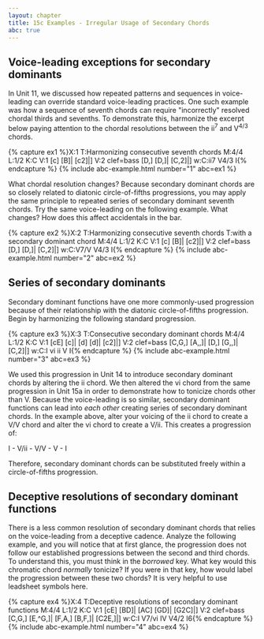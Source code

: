 ```yaml
---
layout: chapter
title: 15c Examples - Irregular Usage of Secondary Chords
abc: true
---
```


## Voice-leading exceptions for secondary dominants

In Unit 11, we discussed how repeated patterns and sequences in voice-leading can override standard voice-leading practices. One such example was how a sequence of seventh chords can require "incorrectly" resolved chordal thirds and sevenths. To demonstrate this, harmonize the excerpt below paying attention to the chordal resolutions between the ii<sup>7</sup> and V<sup>4/3</sup> chords.

{% capture ex1 %}X:1
T:Harmonizing consecutive seventh chords
M:4/4
L:1/2
K:C
V:1
[c] [B]| [c2]|]
V:2 clef=bass
[D,] [D,]| [C,2]|]
w:C:ii7 V4/3 I{% endcapture %}
{% include abc-example.html number="1" abc=ex1 %}

What chordal resolution changes? Because secondary dominant chords are so closely related to diatonic circle-of-fifths progressions, you may apply the same principle to repeated series of secondary dominant seventh chords. Try the same voice-leading on the following example. What changes? How does this affect accidentals in the bar.

{% capture ex2 %}X:2
T:Harmonizing consecutive seventh chords
T:with a secondary dominant chord
M:4/4
L:1/2
K:C
V:1
[c] [B]| [c2]|]
V:2 clef=bass
[D,] [D,]| [C,2]|]
w:C:V7/V V4/3 I{% endcapture %}
{% include abc-example.html number="2" abc=ex2 %}

## Series of secondary dominants

Secondary dominant functions have one more commonly-used progression because of their relationship with the diatonic circle-of-fifths progression. Begin by harmonizing the following standard progression.

{% capture ex3 %}X:3
T:Consecutive secondary dominant chords
M:4/4
L:1/2
K:C
V:1
[cE] [c]| [d] [d]| [c2]|]
V:2 clef=bass
[C,G,] [A,,]| [D,] [G,,]| [C,2]|]
w:C:I vi ii V I{% endcapture %}
{% include abc-example.html number="3" abc=ex3 %}

We used this progression in Unit 14 to introduce secondary dominant chords by altering the ii chord. We then altered the vi chord from the same progression in Unit 15a in order to demonstrate how to tonicize chords other than V. Because the voice-leading is so similar, secondary dominant functions can lead into *each other* creating series of secondary dominant chords. In the example above, alter your voicing of the ii chord to create a V/V chord and alter the vi chord to create a V/ii. This creates a progression of:

I - V/ii - V/V - V - I

Therefore, secondary dominant chords can be substituted freely within a circle-of-fifths progression.

## Deceptive resolutions of secondary dominant functions

There is a less common resolution of secondary dominant chords that relies on the voice-leading from a deceptive cadence. Analyze the following example, and you will notice that at first glance, the progression does not follow our established progressions between the second and third chords. To understand this, you must think in the *borrowed* key. What key would this chromatic chord *normally* tonicize? If you were in that key, how would label the progression between these two chords? It is very helpful to use leadsheet symbols here.

{% capture ex4 %}X:4
T:Deceptive resolutions of secondary dominant functions
M:4/4
L:1/2
K:C
V:1
[cE] [BD]| [AC] [GD]| [G2C]|]
V:2 clef=bass
[C,G,] [E,^G,]| [F,A,] [B,F,]| [C2E,]|]
w:C:I V7/vi IV V4/2 I6{% endcapture %}
{% include abc-example.html number="4" abc=ex4 %}